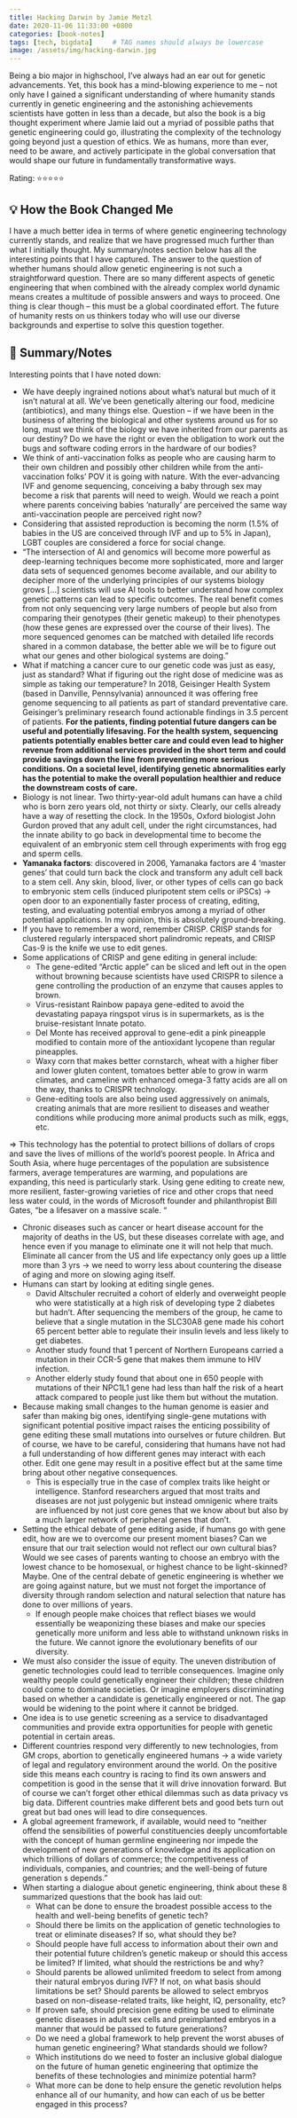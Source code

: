 ```yaml
---
title: Hacking Darwin by Jamie Metzl
date: 2020-11-06 11:33:00 +0800
categories: [book-notes]
tags: [tech, bigdata]     # TAG names should always be lowercase
image: /assets/img/hacking-darwin.jpg
---
```


Being a bio major in highschool, I’ve always had an ear out for genetic advancements. Yet, this book has a mind-blowing experience to me – not only have I gained a significant understanding of where humanity stands currently in genetic engineering and the astonishing achievements scientists have gotten in less than a decade, but also the book is a big thought experiment where Jamie laid out a myriad of possible paths that genetic engineering could go, illustrating the complexity of the technology going beyond just a question of ethics. We as humans, more than ever, need to be aware, and actively participate in the global conversation that would shape our future in fundamentally transformative ways.

Rating: ⭐⭐⭐⭐⭐

## 💡 How the Book Changed Me

I have a much better idea in terms of where genetic engineering technology currently stands, and realize that we have progressed much further than what I initially thought. My summary/notes section below has all the interesting points that I have captured.
The answer to the question of whether humans should allow genetic engineering is not such a straightforward question. There are so many different aspects of genetic engineering that when combined with the already complex world dynamic means creates a multitude of possible answers and ways to proceed. One thing is clear though – this must be a global coordinated effort. The future of humanity rests on us thinkers today who will use our diverse backgrounds and expertise to solve this question together.

## 📒 Summary/Notes

Interesting points that I have noted down:

- We have deeply ingrained notions about what’s natural but much of it isn’t natural at all. We’ve been genetically altering our food, medicine (antibiotics), and many things else. Question – if we have been in the business of altering the biological and other systems around us for so long, must we think of the biology we have inherited from our parents as our destiny? Do we have the right or even the obligation to work out the bugs and software coding errors in the hardware of our bodies?
- We think of anti-vaccination folks as people who are causing harm to their own children and possibly other children while from the anti-vaccination folks’ POV it is going with nature. With the ever-advancing IVF and genome sequencing, conceiving a baby through sex may become a risk that parents will need to weigh. Would we reach a point where parents conceiving babies ‘naturally’ are perceived the same way anti-vaccination people are perceived right now?
- Considering that assisted reproduction is becoming the norm (1.5% of babies in the US are conceived through IVF and up to 5% in Japan), LGBT couples are considered a force for social change.
- “The intersection of AI and genomics will become more powerful as deep-learning techniques become more sophisticated, more and larger data sets of sequenced genomes become available, and our ability to decipher more of the underlying principles of our systems biology grows […] scientists will use AI tools to better understand how complex genetic patterns can lead to specific outcomes. The real benefit comes from not only sequencing very large numbers of people but also from comparing their genotypes (their genetic makeup) to their phenotypes (how these genes are expressed over the course of their lives). The more sequenced genomes can be matched with detailed life records shared in a common database, the better able we will be to figure out what our genes and other biological systems are doing.”
- What if matching a cancer cure to our genetic code was just as easy, just as standard? What if figuring out the right dose of medicine was as simple as taking our temperature? In 2018, Geisinger Health System (based in Danville, Pennsylvania) announced it was offering free genome sequencing to all patients as part of standard preventative care. Geisinger’s preliminary research found actionable findings in 3.5 percent of patients. **For the patients, finding potential future dangers can be useful and potentially lifesaving. For the health system, sequencing patients potentially enables better care and could even lead to higher revenue from additional services provided in the short term and could provide savings down the line from preventing more serious conditions. On a societal level, identifying genetic abnormalities early has the potential to make the overall population healthier and reduce the downstream costs of care.**
- Biology is not linear. Two thirty-year-old adult humans can have a child who is born zero years old, not thirty or sixty. Clearly, our cells already have a way of resetting the clock. In the 1950s, Oxford biologist John Gurdon proved that any adult cell, under the right circumstances, had the innate ability to go back in developmental time to become the equivalent of an embryonic stem cell through experiments with frog egg and sperm cells.
- **Yamanaka factors**: discovered in 2006, Yamanaka factors are 4 ‘master genes’ that could turn back the clock and transform any adult cell back to a stem cell. Any skin, blood, liver, or other types of cells can go back to embryonic stem cells (induced pluripotent stem cells or iPSCs) → open door to an exponentially faster process of creating, editing, testing, and evaluating potential embryos among a myriad of other potential applications. In my opinion, this is absolutely ground-breaking.
- If you have to remember a word, remember CRISP. CRISP stands for clustered regularly interspaced short palindromic repeats, and CRISP Cas-9 is the knife we use to edit genes.
- Some applications of CRISP and gene editing in general include:
  - The gene-edited “Arctic apple” can be sliced and left out in the open without browning because scientists have used CRISPR to silence a gene controlling the production of an enzyme that causes apples to brown.
  - Virus-resistant Rainbow papaya gene-edited to avoid the devastating papaya ringspot virus is in supermarkets, as is the bruise-resistant Innate potato.
  - Del Monte has received approval to gene-edit a pink pineapple modified to contain more of the antioxidant lycopene than regular pineapples.
  - Waxy corn that makes better cornstarch, wheat with a higher fiber and lower gluten content, tomatoes better able to grow in warm climates, and cameline with enhanced omega-3 fatty acids are all on the way, thanks to CRISPR technology.
  - Gene-editing tools are also being used aggressively on animals, creating animals that are more resilient to diseases and weather conditions while producing more animal products such as milk, eggs, etc.

⇒ This technology has the potential to protect billions of dollars of crops and save the lives of millions of the world’s poorest people. In Africa and South Asia, where huge percentages of the population are subsistence farmers, average temperatures are warming, and populations are expanding, this need is particularly stark. Using gene editing to create new, more resilient, faster-growing varieties of rice and other crops that need less water could, in the words of Microsoft founder and philanthropist Bill Gates, “be a lifesaver on a massive scale. “

- Chronic diseases such as cancer or heart disease account for the majority of deaths in the US, but these diseases correlate with age, and hence even if you manage to eliminate one it will not help that much. Eliminate all cancer from the US and life expectancy only goes up a little more than 3 yrs → we need to worry less about countering the disease of aging and more on slowing aging itself.
- Humans can start by looking at editing single genes.
  - David Altschuler recruited a cohort of elderly and overweight people who were statistically at a high risk of developing type 2 diabetes but hadn’t. After sequencing the members of the group, he came to believe that a single mutation in the SLC30A8 gene made his cohort 65 percent better able to regulate their insulin levels and less likely to get diabetes.
  - Another study found that 1 percent of Northern Europeans carried a mutation in their CCR-5 gene that makes them immune to HIV infection.
  - Another elderly study found that about one in 650 people with mutations of their NPC1L1 gene had less than half the risk of a heart attack compared to people just like them but without the mutation.
- Because making small changes to the human genome is easier and safer than making big ones, identifying single-gene mutations with significant potential positive impact raises the enticing possibility of gene editing these small mutations into ourselves or future children. But of course, we have to be careful, considering that humans have not had a full understanding of how different genes may interact with each other. Edit one gene may result in a positive effect but at the same time bring about other negative consequences.
  - This is especially true in the case of complex traits like height or intelligence. Stanford researchers argued that most traits and diseases are not just polygenic but instead omnigenic where traits are influenced by not just core genes that we know about but also by a much larger network of peripheral genes that don’t.
- Setting the ethical debate of gene editing aside, if humans go with gene edit, how are we to overcome our present moment biases? Can we ensure that our trait selection would not reflect our own cultural bias? Would we see cases of parents wanting to choose an embryo with the lowest chance to be homosexual, or highest chance to be light-skinned? Maybe. One of the central debate of genetic engineering is whether we are going against nature, but we must not forget the importance of diversity through random selection and natural selection that nature has done to over millions of years.
  - If enough people make choices that reflect biases we would essentially be weaponizing these biases and make our species genetically more uniform and less able to withstand unknown risks in the future. We cannot ignore the evolutionary benefits of our diversity.
- We must also consider the issue of equity. The uneven distribution of genetic technologies could lead to terrible consequences. Imagine only wealthy people could genetically engineer their children; these children could come to dominate societies. Or imagine employers discriminating based on whether a candidate is genetically engineered or not. The gap would be widening to the point where it cannot be bridged.
- One idea is to use genetic screening as a service to disadvantaged communities and provide extra opportunities for people with genetic potential in certain areas.
- Different countries respond very differently to new technologies, from GM crops, abortion to genetically engineered humans → a wide variety of legal and regulatory environment around the world. On the positive side this means each country is racing to find its own answers and competition is good in the sense that it will drive innovation forward. But of course we can’t forget other ethical dilemmas such as data privacy vs big data. Different countries make different bets and good bets turn out great but bad ones will lead to dire consequences.
- A global agreement framework, if available, would need to “neither offend the sensibilities of powerful constituencies deeply uncomfortable with the concept of human germline engineering nor impede the development of new generations of knowledge and its application on which trillions of dollars of commerce; the competitiveness of individuals, companies, and countries; and the well-being of future generation s depends.”
- When starting a dialogue about genetic engineering, think about these 8 summarized questions that the book has laid out:
  - What can be done to ensure the broadest possible access to the health and well-being benefits of genetic tech?
  - Should there be limits on the application of genetic technologies to treat or eliminate diseases? If so, what should they be?
  - Should people have full access to information about their own and their potential future children’s genetic makeup or should this access be limited? If limited, what should the restrictions be and why?
  - Should parents be allowed unlimited freedom to select from among their natural embryos during IVF? If not, on what basis should limitations be set? Should parents be allowed to select embryos based on non-disease-related traits, like height, IQ, personality, etc?
  - If proven safe, should precision gene editing be used to eliminate genetic diseases in adult sex cells and preimplanted embryos in a manner that would be passed to future generations?
  - Do we need a global framework to help prevent the worst abuses of human genetic engineering? What standards should we follow?
  - Which institutions do we need to foster an inclusive global dialogue on the future of human genetic engineering that optimize the benefits of these technologies and minimize potential harm?
  - What more can be done to help ensure the genetic revolution helps enhance all of our humanity, and how can each of us be better engaged in this process?
